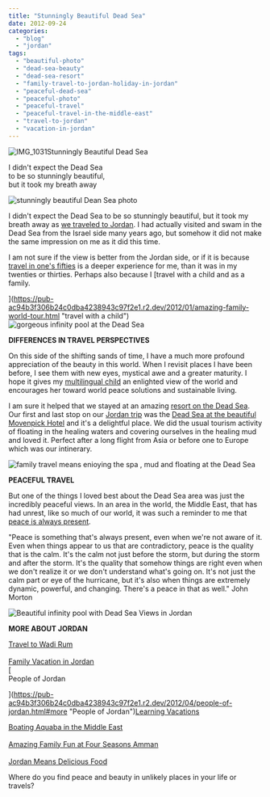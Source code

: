 ```yaml
---
title: "Stunningly Beautiful Dead Sea"
date: 2012-09-24
categories: 
  - "blog"
  - "jordan"
tags: 
  - "beautiful-photo"
  - "dead-sea-beauty"
  - "dead-sea-resort"
  - "family-travel-to-jordan-holiday-in-jordan"
  - "peaceful-dead-sea"
  - "peaceful-photo"
  - "peaceful-travel"
  - "peaceful-travel-in-the-middle-east"
  - "travel-to-jordan"
  - "vacation-in-jordan"
---
```


![IMG_1031](https://pub-ac94b3f306b24c0dba4238943c97f2e1.r2.dev/6a00e5502a9507883301630431db0c970d.jpg)Stunningly Beautiful Dead Sea  
  
I didn't expect the Dead Sea  
to be so stunningly beautiful,  
but it took my breath away

<!--more-->

![stunningly beautiful Dean Sea photo](https://pub-ac94b3f306b24c0dba4238943c97f2e1.r2.dev/6a00e5502a95078833017d3c471fa5970c.jpg)  
  
  
I didn't expect the Dead Sea to be so stunningly beautiful, but it took my breath away as [we traveled to Jordan](https://pub-ac94b3f306b24c0dba4238943c97f2e1.r2.dev/2011/05/jordan-family-travel-is-it-safe.html "Traveled to Jordan"). I had actually visited and swam in the Dead Sea from the Israel side many years ago, but somehow it did not make the same impression on me as it did this time.  
  
I am not sure if the view is better from the Jordan side, or if it is because [travel in one's fifties](https://pub-ac94b3f306b24c0dba4238943c97f2e1.r2.dev/2010/06/early-retirement-perpetual-travel-radical-early-retirement-with-kids-rtw-family-travel-multiyear.html "retirement travel") is a deeper experience for me, than it was in my twenties or thirties. Perhaps also because I [travel with a child and as a family.  
  
](https://pub-ac94b3f306b24c0dba4238943c97f2e1.r2.dev/2012/01/amazing-family-world-tour.html "travel with a child")![gorgeous infinity pool at the Dead Sea](https://pub-ac94b3f306b24c0dba4238943c97f2e1.r2.dev/6a00e5502a95078833017d3c47227c970c.jpg)  
  

**DIFFERENCES IN TRAVEL PERSPECTIVES**

On this side of the shifting sands of time, I have a much more profound appreciation of the beauty in this world. When I revisit places I have been before, I see them with new eyes, mystical awe and a greater maturity. I hope it gives my [multilingual child](https://pub-ac94b3f306b24c0dba4238943c97f2e1.r2.dev/2011/06/how-to-raise-a-bilingual-or-multi-lingual-child.html "MULTILINGUAL CHILD") an enlighted view of the world and encourages her toward world peace solutions and sustainable living.  
  
I am sure it helped that we stayed at an amazing [resort on the Dead Sea](https://pub-ac94b3f306b24c0dba4238943c97f2e1.r2.dev/2011/11/dead-sea-delights-for-families.html "best resort on dead sea"). Our first and last stop on our [Jordan trip](https://pub-ac94b3f306b24c0dba4238943c97f2e1.r2.dev/2011/06/family-vacation-petra-wow-.html "Jordan trip") was the [Dead Sea at the beautiful Movenpick Hotel](http://www.moevenpick-hotels.com/en/pub/hotels_resorts/worldmap/dead_sea/welcome.cfm "Movenpick dead sea resort and spa") and it's a delightful place. We did the usual tourism activity of floating in the healing waters and covering ourselves in the healing mud and loved it. Perfect after a long flight from Asia or before one to Europe which was our intinerary.  
  
![family travel means enioying the spa , mud and floating at the Dead Sea](https://pub-ac94b3f306b24c0dba4238943c97f2e1.r2.dev/6a00e5502a95078833017d3c472373970c.jpg)  
  
  
**PEACEFUL TRAVEL**  
  
But one of the things I loved best about the Dead Sea area was just the incredibly peaceful views. In an area in the world, the Middle East, that has had unrest, like so much of our world, it was such a reminder to me that [peace is always present](https://pub-ac94b3f306b24c0dba4238943c97f2e1.r2.dev/2006/09/michelangelo-in.html "peace prayer").  
  
"Peace is something that's always present, even when we're not aware of it. Even when things appear to us that are contradictory, peace is the quality that is the calm. It's the calm not just before the storm, but during the storm and after the storm. It's the quality that somehow things are right even when we don't realize it or we don't understand what's going on. It's not just the calm part or eye of the hurricane, but it's also when things are extremely dynamic, powerful, and changing. There's a peace in that as well." John Morton  
  
![Beautiful infinity pool with Dead Sea Views in Jordan](https://pub-ac94b3f306b24c0dba4238943c97f2e1.r2.dev/6a00e5502a95078833017c3218fcb7970b.jpg)  
  
  
**MORE ABOUT JORDAN**  
  
[Travel to Wadi Rum](https://pub-ac94b3f306b24c0dba4238943c97f2e1.r2.dev/2012/07/wadi-rum-jordan.html "wadi rum")  
[  
Family Vacation in Jordan](https://pub-ac94b3f306b24c0dba4238943c97f2e1.r2.dev/2011/05/jordan-tourismsmartest-.html#more "family vacation in Jordan")  
[  
People of Jordan  
  
](https://pub-ac94b3f306b24c0dba4238943c97f2e1.r2.dev/2012/04/people-of-jordan.html#more "People of Jordan")[Learning Vacations](https://pub-ac94b3f306b24c0dba4238943c97f2e1.r2.dev/2011/09/learning-vacations-educational-trips-that-teach-kids.html#more "learning vacations")  
  
[Boating Aquaba in the Middle East](https://pub-ac94b3f306b24c0dba4238943c97f2e1.r2.dev/2012/09/boating-aqaba-in-the-middle-east.html "boating Aquaba in the middle east")  
[  
Amazing Family Fun at Four Seasons Amman](https://pub-ac94b3f306b24c0dba4238943c97f2e1.r2.dev/2011/07/amazing-family-fun-at-four-seasons-amman.html#more "Amazing family fun at four seasons amman")  
[  
Jordan Means Delicious Food](https://pub-ac94b3f306b24c0dba4238943c97f2e1.r2.dev/2012/03/jordan-means-delicious-food.html#more "Jordan means delicious food")  
  
Where do you find peace and beauty in unlikely places in your life or travels?
